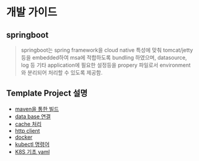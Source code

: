 # 개발 가이드

## springboot
> springboot는 spring framework을 cloud native 특성에 맞춰 tomcat/jetty 등을 embedded하여
> msa에 적합하도록 bundling 하였으며, datasource, log 등 기타 application에 필요한 설정등을
> propery 파일로서 environment와 분리되어 처리할 수 있도록 제공함.

## Template Project 설명

- [maven을 통한 빌드](maven.md)
- [data base 연결](jdbc.md)
- [cache 처리](cachemd)
- [http client](http.md)
- [docker](docker.md)
- [kubectl 명령어](kubectl.md)
- [K8S 기초 yaml](yaml.md)

